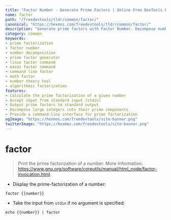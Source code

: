 ```yaml
---
title: "Factor Number - Generate Prime Factors | Online Free DevTools by Hexmos"
name: factor
path: "/freedevtools/tldr/common/factor/"
canonical: "https://hexmos.com/freedevtools/tldr/common/factor/"
description: "Generate prime factors with Factor Number. Decompose numbers into their prime components. Free online tool, no registration required."
category: common
keywords:
- prime factorization
- factor number
- number decomposition
- prime factor generator
- linux factor command
- macos factor command
- command line factor
- math factor
- number theory tool
- algorithmic factorization
features:
- Calculate the prime factorization of a given number
- Accept input from standard input (stdin)
- Output prime factors to standard output
- Decompose large integers into their prime components
- Provide a command-line interface for prime factorization
ogImage: "https://hexmos.com/freedevtools/site-banner.png"
twitterImage: "https://hexmos.com/freedevtools/site-banner.png"
---
```


# factor

> Print the prime factorization of a number.
> More information: <https://www.gnu.org/software/coreutils/manual/html_node/factor-invocation.html>.

- Display the prime-factorization of a number:

`factor {{number}}`

- Take the input from `stdin` if no argument is specified:

`echo {{number}} | factor`
